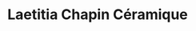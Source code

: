---
title: "Laetitia Chapin Céramique"
url: /saint-malo/laetitia-chapin-ceramique/
shop: poterie
---